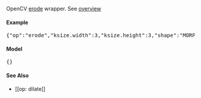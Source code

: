OpenCV [erode](http://docs.opencv.org/modules/imgproc/doc/filtering.html?highlight=erode#erode) wrapper. See [overview](http://docs.opencv.org/doc/tutorials/imgproc/erosion_dilatation/erosion_dilatation.html)
#### Example
<pre>{"op":"erode","ksize.width":3,"ksize.height":3,"shape":"MORPH_ELLIPSE"}</pre>

#### Model
<pre>{}</pre>

#### See Also
* [[op: dilate]]